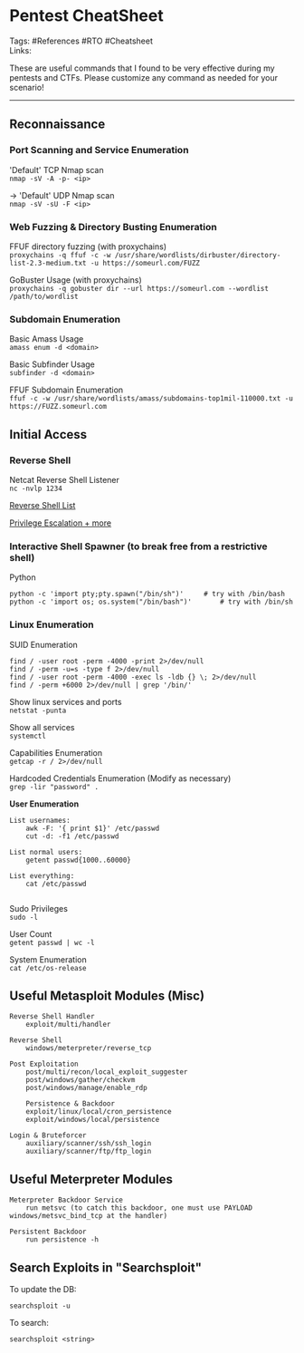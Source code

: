# Pentest CheatSheet
Tags: #References #RTO #Cheatsheet \
Links:

These are useful commands that I found to be very effective during my pentests and CTFs. Please customize any command as needed for your scenario!

---

## Reconnaissance

### Port Scanning and Service Enumeration
'Default' TCP Nmap scan \
`nmap -sV -A -p- <ip>` 

-> 'Default' UDP Nmap scan\
`nmap -sV -sU -F <ip>`

### Web Fuzzing & Directory Busting Enumeration
FFUF directory fuzzing (with proxychains) \
`proxychains -q ffuf -c -w /usr/share/wordlists/dirbuster/directory-list-2.3-medium.txt -u https://someurl.com/FUZZ` 

GoBuster Usage (with proxychains) \
`proxychains -q gobuster dir --url https://someurl.com --wordlist /path/to/wordlist`

### Subdomain Enumeration
Basic Amass Usage \
`amass enum -d <domain>`

Basic Subfinder Usage \
`subfinder -d <domain>`

FFUF Subdomain Enumeration \
`ffuf -c -w /usr/share/wordlists/amass/subdomains-top1mil-110000.txt -u https://FUZZ.someurl.com`

## Initial Access

### Reverse Shell
Netcat Reverse Shell Listener \
`nc -nvlp 1234`

[Reverse Shell List](https://pentestmonkey.net/cheat-sheet/shells/reverse-shell-cheat-sheet)

[Privilege Escalation + more](https://gtfobins.github.io/)

### Interactive Shell Spawner (to break free from a restrictive shell)
Python
```
python -c 'import pty;pty.spawn("/bin/sh")'		# try with /bin/bash
python -c 'import os; os.system("/bin/bash")'		# try with /bin/sh
```

### Linux Enumeration
SUID Enumeration
```
find / -user root -perm -4000 -print 2>/dev/null
find / -perm -u=s -type f 2>/dev/null
find / -user root -perm -4000 -exec ls -ldb {} \; 2>/dev/null
find / -perm +6000 2>/dev/null | grep '/bin/'
```

Show linux services and ports \
`netstat -punta` 

Show all services \
`systemctl`

Capabilities Enumeration \
`getcap -r / 2>/dev/null`

Hardcoded Credentials Enumeration (Modify as necessary) \
`grep -lir "password" .`

**User Enumeration**
```
List usernames: 
	awk -F: '{ print $1}' /etc/passwd
	cut -d: -f1 /etc/passwd

List normal users: 
	getent passwd{1000..60000}

List everything:
	cat /etc/passwd
	
```

Sudo Privileges \
`sudo -l`

User Count \
`getent passwd | wc -l`

System Enumeration \
`cat /etc/os-release`

## Useful Metasploit Modules (Misc)
```
Reverse Shell Handler
	exploit/multi/handler

Reverse Shell
	windows/meterpreter/reverse_tcp

Post Exploitation
	post/multi/recon/local_exploit_suggester
	post/windows/gather/checkvm
	post/windows/manage/enable_rdp
	
	Persistence & Backdoor
	exploit/linux/local/cron_persistence
	exploit/windows/local/persistence

Login & Bruteforcer
	auxiliary/scanner/ssh/ssh_login
	auxiliary/scanner/ftp/ftp_login 
```

## Useful Meterpreter Modules
```
Meterpreter Backdoor Service
	run metsvc (to catch this backdoor, one must use PAYLOAD windows/metsvc_bind_tcp at the handler)

Persistent Backdoor
	run persistence -h
```

## Search Exploits in "Searchsploit"

To update the DB:
```
searchsploit -u
```

To search:
```
searchsploit <string>
```
